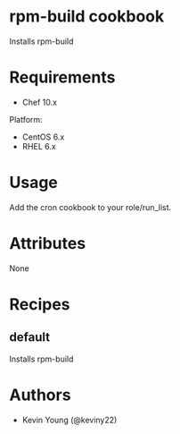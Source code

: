 # rpm-build cookbook
Installs rpm-build

# Requirements
* Chef 10.x

Platform:
* CentOS 6.x
* RHEL 6.x

# Usage
Add the cron cookbook to your role/run_list.

# Attributes
None

# Recipes
## default
Installs rpm-build


# Authors
* Kevin Young (@keviny22)
